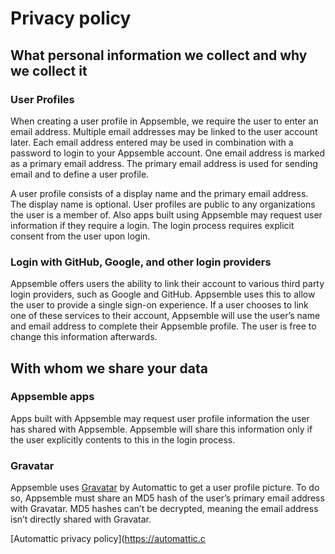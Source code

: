 # Privacy policy

## What personal information we collect and why we collect it

### User Profiles

When creating a user profile in Appsemble, we require the user to enter an email address. Multiple
email addresses may be linked to the user account later. Each email address entered may be used in
combination with a password to login to your Appsemble account. One email address is marked as a
primary email address. The primary email address is used for sending email and to define a user
profile.

A user profile consists of a display name and the primary email address. The display name is
optional. User profiles are public to any organizations the user is a member of. Also apps built
using Appsemble may request user information if they require a login. The login process requires
explicit consent from the user upon login.

### Login with GitHub, Google, and other login providers

Appsemble offers users the ability to link their account to various third party login providers,
such as Google and GitHub. Appsemble uses this to allow the user to provide a single sign-on
experience. If a user chooses to link one of these services to their account, Appsemble will use the
user’s name and email address to complete their Appsemble profile. The user is free to change this
information afterwards.

## With whom we share your data

### Appsemble apps

Apps built with Appsemble may request user profile information the user has shared with Appsemble.
Appsemble will share this information only if the user explicitly contents to this in the login
process.

### Gravatar

Appsemble uses [Gravatar](https://gravatar.com) by Automattic to get a user profile picture. To do
so, Appsemble must share an MD5 hash of the user’s primary email address with Gravatar. MD5 hashes
can’t be decrypted, meaning the email address isn’t directly shared with Gravatar.

[Automattic privacy policy](https://automattic.c